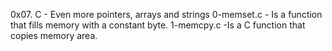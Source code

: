 0x07. C - Even more pointers, arrays and strings
0-memset.c - Is a  function that fills memory with a constant byte.
1-memcpy.c -Is a C function that copies memory area.
